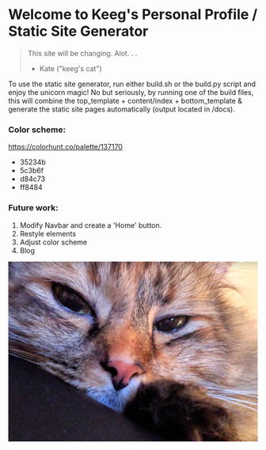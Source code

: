 # Welcome to Keeg's Personal Profile / Static Site Generator

>This site will be changing. Alot. . . 
> - Kate ("keeg's cat")

To use the static site generator, run either build.sh or the build.py script and enjoy the unicorn magic! No but seriously, by running one of the build files, this will combine the top_template + content/index + bottom_template & generate the static site pages automatically (output located in /docs).

### Color scheme: 
https://colorhunt.co/palette/137170
* 35234b
* 5c3b6f
* d84c73
* ff8484


### Future work:
1. Modify Navbar and create a 'Home' button.
2. Restyle elements
3. Adjust color scheme
4. Blog


![meow](kate.png)